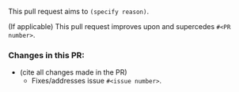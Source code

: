 This pull request aims to `(specify reason)`.

(If applicable) This pull request improves upon and supercedes `#<PR number>`.

### Changes in this PR:
 - (cite all changes made in the PR)
   - Fixes/addresses issue `#<issue number>`.
